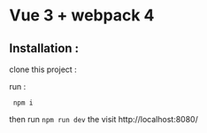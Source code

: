 
# Vue 3 + webpack 4

## Installation :

clone this project :


run :

     npm i

then run `npm run dev` the visit http://localhost:8080/